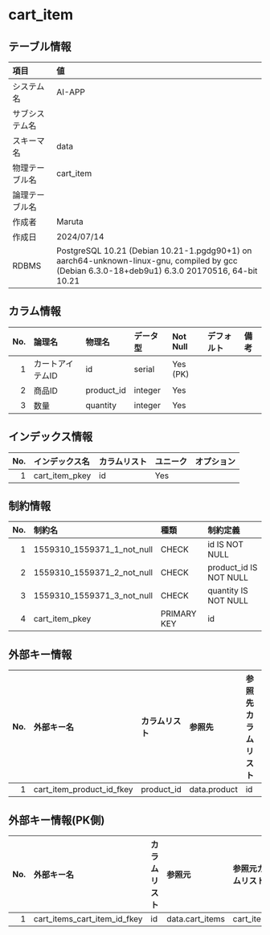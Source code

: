 # cart_item

## テーブル情報

| 項目                           | 値                                                                                                   |
|:-------------------------------|:-----------------------------------------------------------------------------------------------------|
| システム名                     | AI-APP                                                                                               |
| サブシステム名                 |                                                                                                      |
| スキーマ名                     | data                                                                                                 |
| 物理テーブル名                 | cart_item                                                                                            |
| 論理テーブル名                 |                                                                                                      |
| 作成者                         | Maruta                                                                                               |
| 作成日                         | 2024/07/14                                                                                           |
| RDBMS                          | PostgreSQL 10.21 (Debian 10.21-1.pgdg90+1) on aarch64-unknown-linux-gnu, compiled by gcc (Debian 6.3.0-18+deb9u1) 6.3.0 20170516, 64-bit 10.21 |



## カラム情報

| No. | 論理名                         | 物理名                         | データ型                       | Not Null | デフォルト           | 備考                           |
|----:|:-------------------------------|:-------------------------------|:-------------------------------|:---------|:---------------------|:-------------------------------|
|   1 | カートアイテムID               | id                             | serial                         | Yes (PK) |                      |                                |
|   2 | 商品ID                         | product_id                     | integer                        | Yes      |                      |                                |
|   3 | 数量                           | quantity                       | integer                        | Yes      |                      |                                |



## インデックス情報

| No. | インデックス名                 | カラムリスト                             | ユニーク   | オプション                     | 
|----:|:-------------------------------|:-----------------------------------------|:-----------|:-------------------------------|
|   1 | cart_item_pkey                 | id                                       | Yes        |                                |



## 制約情報

| No. | 制約名                         | 種類                           | 制約定義                       |
|----:|:-------------------------------|:-------------------------------|:-------------------------------|
|   1 | 1559310_1559371_1_not_null     | CHECK                          | id IS NOT NULL                 |
|   2 | 1559310_1559371_2_not_null     | CHECK                          | product_id IS NOT NULL         |
|   3 | 1559310_1559371_3_not_null     | CHECK                          | quantity IS NOT NULL           |
|   4 | cart_item_pkey                 | PRIMARY KEY                    | id                             |



## 外部キー情報

| No. | 外部キー名                     | カラムリスト                             | 参照先                         | 参照先カラムリスト                       | ON DELETE    | ON UPDATE    |
|----:|:-------------------------------|:-----------------------------------------|:-------------------------------|:-----------------------------------------|:-------------|:-------------|
|   1 | cart_item_product_id_fkey      | product_id                               | data.product                   | id                                       | CASCADE      |              |



## 外部キー情報(PK側)

| No. | 外部キー名                     | カラムリスト                             | 参照元                         | 参照元カラムリスト                       | ON DELETE    | ON UPDATE    |
|----:|:-------------------------------|:-----------------------------------------|:-------------------------------|:-----------------------------------------|:-------------|:-------------|
|   1 | cart_items_cart_item_id_fkey   | id                                       | data.cart_items                | cart_item_id                             | CASCADE      |              |


